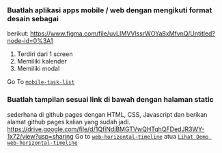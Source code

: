 ### Buatlah aplikasi apps mobile / web dengan mengikuti format desain sebagai

berikut:
https://www.figma.com/file/uvLIMVVlssrWOYa8xMfvnQ/Untitled?node-id=0%3A1

1. Terdiri dari 1 screen
2. Memiliki kalender
3. Memiliki modal

Go To
[`mobile-task-list`](https://github.com/solehudin5699/RefactoryId-techtest/tree/master/soal5/mobile-task-list)

### Buatlah tampilan sesuai link di bawah dengan halaman static

sederhana di github pages dengan HTML, CSS, Javascript dan berikan alamat github
pages kalian yang sudah jadi.
https://drive.google.com/file/d/1QfiNdjBMGTVwQHTqhQFDedJR3WY-1x72/view?usp=sharing
Go to
[`web-horizontal-timeline`](https://github.com/solehudin5699/RefactoryId-techtest/tree/master/soal5/web-horizontal-timeline)
atua
[`Lihat Demo web-horizontal-timeline`](https://solehudin5699.github.io/RefactoryId-techtest/tree/master/soal5/web-horizontal-timeline)

